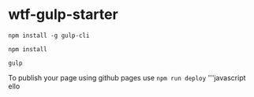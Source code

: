 # wtf-gulp-starter

`npm install -g gulp-cli`

`npm install`

`gulp`

To publish your page using github pages use `npm run deploy`
'''javascript
ello
